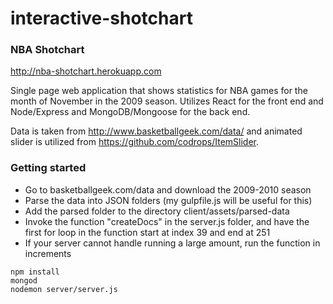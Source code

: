 # interactive-shotchart
### NBA Shotchart

http://nba-shotchart.herokuapp.com

Single page web application that shows statistics for NBA games for the month of November in the 2009 season. Utilizes React for the front end and Node/Express and MongoDB/Mongoose for the back end. 

Data is taken from http://www.basketballgeek.com/data/ and animated slider is utilized from https://github.com/codrops/ItemSlider.

### Getting started

* Go to basketballgeek.com/data and download the 2009-2010 season
* Parse the data into JSON folders (my gulpfile.js will be useful for this)
* Add the parsed folder to the directory client/assets/parsed-data
* Invoke the function "createDocs" in the server.js folder, and have the first for loop in the function start at index 39 and end at 251
* If your server cannot handle running a large amount, run the function in increments

```
npm install
mongod
nodemon server/server.js

```
